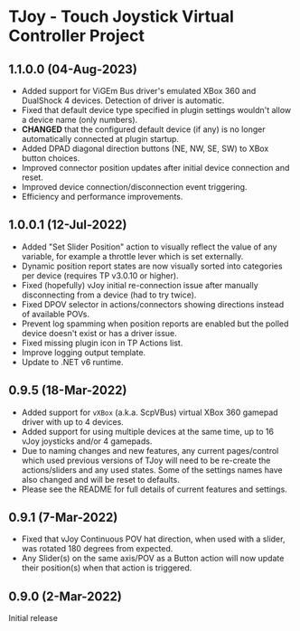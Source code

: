 # TJoy - Touch Joystick Virtual Controller Project

## 1.1.0.0 (04-Aug-2023)
* Added support for ViGEm Bus driver's emulated XBox 360 and DualShock 4 devices. Detection of driver is automatic.
* Fixed that default device type specified in plugin settings wouldn't allow a device name (only numbers).
* **CHANGED** that the configured default device (if any) is no longer automatically connected at plugin startup.
* Added DPAD diagonal direction buttons (NE, NW, SE, SW) to XBox button choices.
* Improved connector position updates after initial device connection and reset.
* Improved device connection/disconnection event triggering.
* Efficiency and performance improvements.

## 1.0.0.1 (12-Jul-2022)
* Added "Set Slider Position" action to visually reflect the value of any variable, for example a throttle lever which is set externally.
* Dynamic position report states are now visually sorted into categories per device (requires TP v3.0.10 or higher).
* Fixed (hopefully) vJoy initial re-connection issue after manually disconnecting from a device (had to try twice).
* Fixed DPOV selector in actions/connectors showing directions instead of available POVs.
* Prevent log spamming when position reports are enabled but the polled device doesn't exist or has a driver issue.
* Fixed missing plugin icon in TP Actions list.
* Improve logging output template.
* Update to .NET v6 runtime.

## 0.9.5 (18-Mar-2022)
* Added support for `vXBox` (a.k.a. ScpVBus) virtual XBox 360 gamepad driver with up to 4 devices.
* Added support for using multiple devices at the same time, up to 16 vJoy joysticks and/or 4 gamepads.
* Due to naming changes and new features, any current pages/control which used previous versions of TJoy
	will need to be	re-create the actions/sliders and any used states. Some of the settings names have also
	changed and will be reset to defaults.
* Please see the README for full details of current features and settings.

## 0.9.1 (7-Mar-2022)
* Fixed that vJoy Continuous POV hat direction, when used with a slider, was rotated 180 degrees from expected.
* Any Slider(s) on the same axis/POV as a Button action will now update their position(s) when that action is triggered.

## 0.9.0 (2-Mar-2022)
Initial release
